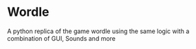 # Wordle
A python replica of the game wordle using the same logic with a combination of GUI, Sounds and more
